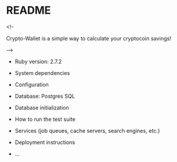 # README

<!--
*** Thanks for checking out my humble app. If you have a suggestion
*** that would make this better, please fork the repo and create a pull request
*** or simply open an issue with the tag "enhancement".
*** Thanks again! 
-->

<!-- Crypto-Wallet -->

<!-

Crypto-Wallet is a simple way to calculate your cryptocoin savings!


-->

* Ruby version: 2.7.2

* System dependencies

* Configuration

* Database: Postgres SQL

* Database initialization

* How to run the test suite

* Services (job queues, cache servers, search engines, etc.)

* Deployment instructions

* ...
